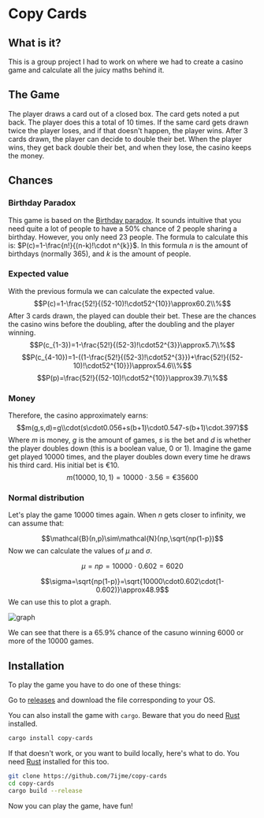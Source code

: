 # Copy Cards

## What is it?
This is a group project I had to work on where we had to create a casino game and calculate all the juicy maths behind it.

## The Game

The player draws a card out of a closed box. The card gets noted a put back. The player does this a total of 10 times. If the same card gets drawn twice the player loses, and if that doesn't happen, the player wins. After 3 cards drawn, the player can decide to double their bet. When the player wins, they get back double their bet, and when they lose, the casino keeps the money.

## Chances

### Birthday Paradox

This game is based on the [Birthday paradox](https://en.wikipedia.org/wiki/Birthday_problem). It sounds intuitive that you need quite a lot of people to have a 50% chance of 2 people sharing a birthday. However, you only need 23 people. The formula to calculate this is:
$P(c)=1-\frac{n!}{(n-k)!\cdot n^{k}}$. In this formula $n$ is the amount of birthdays (normally 365), and $k$ is the amount of people.

### Expected value

With the previous formula we can calculate the expected value.
$$P(c)=1-\frac{52!}{(52-10)!\cdot52^{10}}\approx60.2\\%$$
After 3 cards drawn, the played can double their bet. These are the chances the casino wins before the doubling, after the doubling and the player winning.
$$P(c_{1-3})=1-\frac{52!}{(52-3)!\cdot52^{3}}\approx5.7\\%$$
$$P(c_{4-10})=1-((1-\frac{52!}{(52-3)!\cdot52^{3}})+\frac{52!}{(52-10)!\cdot52^{10}})\approx54.6\\%$$
$$P(p)=\frac{52!}{(52-10)!\cdot52^{10}}\approx39.7\\%$$

### Money
Therefore, the casino approximately earns:
$$m(g,s,d)=g\\cdot(s\cdot0.056+s(b+1)\cdot0.547-s(b+1)\cdot.397)$$
Where $m$ is money, $g$ is the amount of games, $s$ is the bet and $d$ is whether the player doubles down (this is a boolean value, 0 or 1).
Imagine the game get played $10 000$ times, and the player doubles down every time he draws his third card. His initial bet is €10.
$$m(10000,10,1)=10000\cdot3.56=€35600$$

### Normal distribution
Let's play the game 10000 times again.
When $n$ gets closer to infinity, we can assume that:

$$\mathcal{B}(n,p)\sim\mathcal{N}(np,\sqrt{np(1-p})$$
Now we can calculate the values of $\mu$ and $\sigma$.

$$\mu=np=10000\cdot0.602=6020$$

$$\sigma=\sqrt{np(1-p)}=\sqrt{10000\cdot0.602\cdot(1-0.602)}\approx48.9$$
We can use this to plot a graph.

![graph](https://github.com/7ijme/copy-cards/assets/68817281/e0fb2e32-8928-489a-8deb-a48666952229)

We can see that there is a 65.9\% chance of the casuno winning 6000 or more of the 10000 games.

## Installation
To play the game you have to do one of these things:

Go to [releases](https://github.com/7ijme/copy-cards/releases/latest) and download the file corresponding to your OS.

You can also install the game with `cargo`. Beware that you do need [Rust](https://www.rust-lang.org/tools/install) installed.
```sh
cargo install copy-cards
```

If that doesn't work, or you want to build locally, here's what to do. You need [Rust](https://www.rust-lang.org/tools/install) installed for this too.
```sh
git clone https://github.com/7ijme/copy-cards
cd copy-cards
cargo build --release
```

Now you can play the game, have fun!
